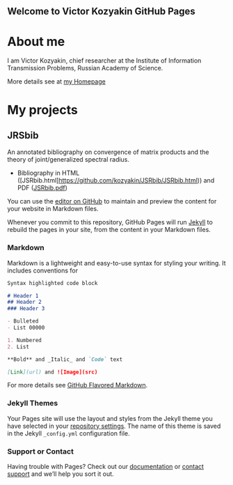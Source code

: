 ## Welcome to Victor Kozyakin GitHub Pages

# About me
I am Victor Kozyakin, chief researcher at the Institute of Information Transmission Problems, Russian Academy of Science.

More details see at [my Homepage](http://iitp.ru/en/users/46.htm)

# My projects

## JRSbib

An annotated bibliography on convergence of matrix products and the theory of joint/generalized spectral radius.

- Bibliography in HTML ([JSRbib.html]https://github.com/kozyakin/JSRbib/JSRbib.html)) and PDF ([JSRbib.pdf](https://github.com/kozyakin/JSRbib/JSRbib.pdf))



You can use the [editor on GitHub](https://github.com/kozyakin/kozyakin.github.io/edit/main/README.md) to maintain and preview the content for your website in Markdown files.

Whenever you commit to this repository, GitHub Pages will run [Jekyll](https://jekyllrb.com/) to rebuild the pages in your site, from the content in your Markdown files.

### Markdown

Markdown is a lightweight and easy-to-use syntax for styling your writing. It includes conventions for

```markdown
Syntax highlighted code block

# Header 1
## Header 2
### Header 3

- Bulleted
- List 00000

1. Numbered
2. List

**Bold** and _Italic_ and `Code` text

[Link](url) and ![Image](src)
```

For more details see [GitHub Flavored Markdown](https://guides.github.com/features/mastering-markdown/).

### Jekyll Themes

Your Pages site will use the layout and styles from the Jekyll theme you have selected in your [repository settings](https://github.com/kozyakin/kozyakin.github.io/settings). The name of this theme is saved in the Jekyll `_config.yml` configuration file.

### Support or Contact

Having trouble with Pages? Check out our [documentation](https://docs.github.com/categories/github-pages-basics/) or [contact support](https://github.com/contact) and we’ll help you sort it out.
